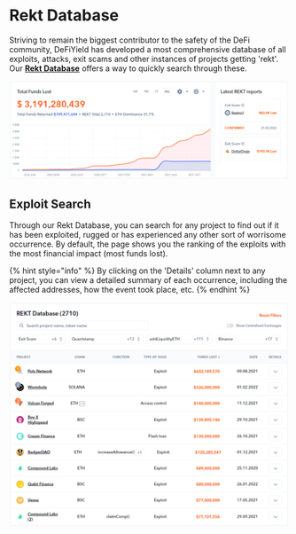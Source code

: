 # Rekt Database

Striving to remain the biggest contributor to the safety of the DeFi community, DeFiYield has developed a most comprehensive database of all exploits, attacks, exit scams and other instances of projects getting 'rekt'. Our [**Rekt Database**](https://defiyield.app/rekt-database) offers a way to quickly search through these.

![](<../.gitbook/assets/image (33).png>)

## Exploit Search

Through our Rekt Database, you can search for any project to find out if it has been exploited, rugged or has experienced any other sort of worrisome occurrence. By default, the page shows you the ranking of the exploits with the most financial impact (most funds lost).

{% hint style="info" %}
By clicking on the 'Details' column next to any project, you can view a detailed summary of each occurrence, including the affected addresses, how the event took place, etc.
{% endhint %}

![](<../.gitbook/assets/image (29) (1).png>)
